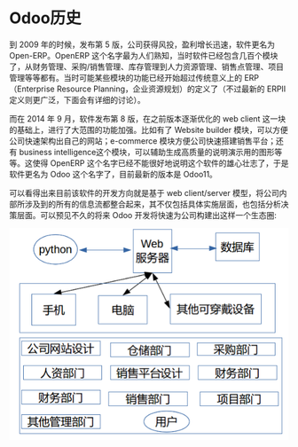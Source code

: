 # Odoo历史

到 2009 年的时候，发布第 5 版，公司获得风投，盈利增长迅速，软件更名为 Open-ERP。OpenERP 这个名字最为人们熟知，当时软件已经包含几百个模块了，从财务管理、采购/销售管理、库存管理到人力资源管理、销售点管理、项目管理等等都有。当时可能某些模块的功能已经开始超过传统意义上的 ERP（Enterprise Resource Planning，企业资源规划）的定义了（不过最新的 ERPⅡ 定义则更广泛，下面会有详细的讨论）。

而在 2014 年 9 月，软件发布第 8 版，在之前版本逐渐优化的 web client 这一块的基础上，进行了大范围的功能加强。比如有了 Website builder 模块，可以方便公司快速架构出自己的网站；e-commerce 模块方便公司快速搭建销售平台；还有 business intelligence这个模块，可以辅助生成高质量的说明演示用的图形等等。这使得 OpenERP 这个名字已经不能很好地说明这个软件的雄心壮志了，于是软件更名为 Odoo 这个名字了，目前最新的版本是 Odoo11。

可以看得出来目前该软件的开发方向就是基于 web client/server 模型，将公司内部所涉及到的所有的信息流都整合起来，其不仅包括具体实施层面，也包括分析决策层面。可以预见不久的将来 Odoo 开发将快速为公司构建出这样一个生态圈:

![](/assets/import2.png)

